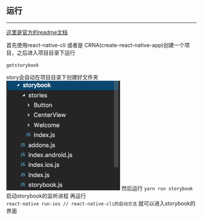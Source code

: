 ## 运行

---

[这里是官方的readme文档](https://github.com/storybooks/storybook/tree/master/app/react-native)

首先使用react-native-cli 或者是 CRNA(create-react-native-app)创建一个项目，之后进入项目目录下运行

`getstorybook`

story会自动在项目目录下创建好文件夹
![项目目录](/assets/WX20171221-170851.png)
然后运行
`yarn run storybook`
启动storybook的监听进程
再运行  
`react-native run-ios // react-native-cli的启动方法`
就可以进入storybook的界面
